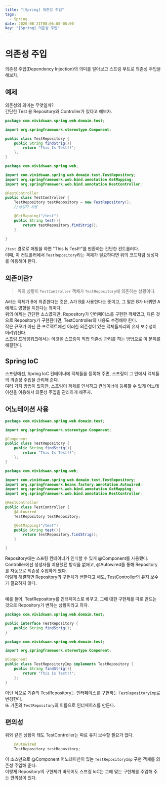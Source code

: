 ```yaml
---
title: "[Spring] 의존성 주입"
tags:
  - Spring
date: 2020-08-21T08:06:00-05:00
key: "[Spring] 의존성 주입"
---
```


# 의존성 주입

의존성 주입(Dependency Injection)의 의미를 알아보고 스프링 부트로 의존성 주입을 해보자.<br>

<!--more-->

## 예제

의존성의 의미는 무엇일까?<br>
간단한 Test 용 Repository와 Controller가 있다고 해보자.<br>

```java
package com.vividswan.spring.web.domain.test;

import org.springframework.stereotype.Component;

public class TestRepository {
    public String findStrig(){
        return "This Is Test!!";
    };
}
```

```java
package com.vividswan.spring.web;

import com.vividswan.spring.web.domain.test.TestRepository;
import org.springframework.web.bind.annotation.GetMapping;
import org.springframework.web.bind.annotation.RestController;

@RestController
public class TestController {
    TestRepository testRepository = new TestRepository();
    //생성자 사용

    @GetMapping("/test")
    public String test(){
        return testRepository.findStrig();
    }

}
```

`/test` 경로로 매핑을 하면 "This Is Test!!"를 반환하는 간단한 컨트롤러다.<br>
이때, 이 컨트롤러에서 `TestRepository`라는 객체가 필요하다면 위의 코드처럼 생성자를 이용해야 한다.<br>

## 의존이란?

> 위의 상황이 `TestController` 객체가 `TestRepository`에 의존하는 상황이다.

A라는 객체가 B에 의존한다는 것은, A가 B를 사용한다는 뜻이고, 그 말은 B가 바뀌면 A에게도 영향을 끼친다는 의미다.<br>
위의 예제는 간단한 소스였지만, Repository가 인터페이스를 구현한 객체였고, 다른 것으로 Repository가 구현된다면, TestController의 내용도 수정해야 한다.<br>
작은 규모가 아닌 큰 프로젝트에선 이러한 의존성이 있는 객체들끼리의 유지 보수성이 어려워진다.<br>
스프링 프레임워크에서는 이것을 스프링이 직접 의존성 관리를 하는 방법으로 이 문제를 해결한다.<br>

## Spring IoC

스프링에선, Spring IoC 컨테이너에 객체들을 등록해 주면, 스프링이 그 안에서 객체들의 의존성 주입을 관리해 준다.<br>
여러 가지 방법이 있지만, 스프링이 객체를 인식하고 컨테이너에 등록할 수 있게 어노테이션을 이용해서 의존성 주입을 관리하게 해주자.<br>

## 어노테이션 사용

```java
package com.vividswan.spring.web.domain.test;

import org.springframework.stereotype.Component;

@Component
public class TestRepository {
    public String findStrig(){
        return "This Is Test!!";
    };
}
```

```java
package com.vividswan.spring.web;

import com.vividswan.spring.web.domain.test.TestRepository;
import org.springframework.beans.factory.annotation.Autowired;
import org.springframework.web.bind.annotation.GetMapping;
import org.springframework.web.bind.annotation.RestController;

@RestController
public class TestController {
    @Autowired
    TestRepository testRepository;

    @GetMapping("/test")
    public String test(){
        return testRepository.findStrig();
    }

}
```

Repository에는 스프링 컨테이너가 인식할 수 있게 @Component를 사용했다.<br>
Controller에선 생성자를 이용했던 방식을 없애고, @Autowired를 통해 Repository를 자동으로 의존성 주입하게 했다.<br>
이렇게 해결하면 Repository의 구현체가 변한다고 해도, TestController의 유지 보수가 필요하지 않다.<br><br>

예를 들어, TestRepository를 인터페이스로 바꾸고, 그에 대한 구현체를 따로 만드는 것으로 Repository가 변하는 상황이라고 하자.<br>

```java
package com.vividswan.spring.web.domain.test;

public interface TestRepository {
    public String findStrig();
}
```

```java
package com.vividswan.spring.web.domain.test;

import org.springframework.stereotype.Component;

@Component
public class TestRepositoryImp implements TestRepository {
    public String findStrig(){
        return "This Is Test!!";
    };
}
```

이런 식으로 기존의 TestRepository는 인터페이스를 구현하는 `TestRepositoryImp`로 변경한다.<br>
또 기존의 `TestRepository`의 이름으로 인터페이스를 만든다.<br>

## 편의성

위와 같은 상황이 돼도 TestController는 따로 유지 보수할 필요가 없다.<br>

```java
    @Autowired
    TestRepository testRepository;
```

이 소스만으로 @Component 어노테이션이 있는 `TestRepositoryImp` 구현 객체를 의존성 주입해 준다.<br>
이렇게 Repository의 구현체가 바뀌어도 스프링 IoC는 그에 맞는 구현체를 주입해 주는 편의성이 있다.<br>
